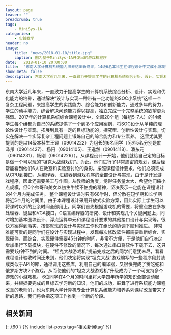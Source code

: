 ```yaml
---
layout: page
teaser: ""
breadcrumb: true
tags:
    - MiniSys-1A
categories:
    - 实践教学
header: no
image:
    title: "news/2018-01-10/title.jpg"
    caption: 图为基于MiniSys-1A开发出的游戏机程序
date:   2018-01-10 20:00:00
title:  "东南大学计算机系统能力培养结出新成果，14级6名本科生在课程设计中完成小游戏机的开发"
show_meta: false
description: 东南大学近几年来，一直致力于提高学生的计算机系统综合分析、设计、实现和优化能力的培养，通过解决“设计与实现一种带有一定功能的SOC小系统”这样一个复杂工程问题，来提高学生的实践能力、综合能力和创新能力。
---
```

东南大学近几年来，一直致力于提高学生的计算机系统综合分析、设计、实现和优化能力的培养，通过解决“设计与实现一种带有一定功能的SOC小系统”这样一个复杂工程问题，来提高学生的实践能力、综合能力和创新能力。通过多年的努力，学生的动手能力、综合解决问题能力得以提高，独立完成一个完整系统的欲望更为强烈。2017年的计算机系统综合课程设计中，全部20个组（每组5-7人）的14级学生每个组都为自己的系统提供了一个到多个应用案例，将SOC设计从单纯的理论性设计与实现，拓展到具有一定的目标功能的，探究型、创新性设计与实现，切实在解决一个实际复杂工程问题上锻炼自己的综合能力和专业素养。
    这里尤其要提到的是以14级本科生王铎（09014222）为组长的6名同学（另外5名分别是於泽邦（09014427）、杨阳（09014105）、王逸然（09014118）、潘东元（09014231）、杨刚（09014226））。从课程设计一开始，他们就给自己定的目标是做一个可以玩的“坦克大战游戏机”。为此，他们进行了非常周密的规划，课后经常能看到他们6人在教室和实验室讨论的身影。按照课程设计要求，他们必须完成从CPU到接口，从编译器、汇编器到游戏程序的全部设计与实现，由于是开发游戏程序，因此还需要美工与作图。从教师的角度，觉得任务量太大，希望他们缩小点规模，但6个帅哥和美女以初生牛犊不怕虎的精神，坚决表示一定能在课程设计的4个月内完成任务。
    整个课程设计课时只有68学时，但分散在短学期和长学期将近5个月的时间里。由于本课程设计采用开放式实验方案，因此实际上学生可以将课时以外的业余时间全部用上。同学们首先根据游戏机的需要，将重点放在多核处理器、键盘和VGA接口，C语言编译器的研究、设计和实现几个关键问题上，同时增加基本图块设计、浮点运算单元和课程设计要求的其他接口设计与实现等。很快方案得到落实、按部就班的设计与实现工作也在组长的协调下顺利推进。
    非常难能可贵的是同学们在设计与实现过程中，发现每次修改软件都需要重新综合、实现硬件，而综合、实现硬件需要45分钟的时间，非常不方便，于是他们自行决定增加串行下载模块，在硬件不修改的情况下，每次通过串口将软件下载下去，这只需要1分钟不到的时间。
    “坦克大战游戏机”提前完成之后的同学们意犹未尽，看看课程设计验收时间还未到，他们决定将实现“坦克大战”游戏编写的一些程序段封装成类似于API的库，通过调用这些库，利用自己的编译器，又很快完成了贪吃蛇和俄罗斯方块2个游戏，从而使他们的“坦克大战游戏机”升级成为了一个可支持多个游戏的小游戏机。
    6位同学在4个月的时间里将大学四年所学的知识全部调动起来，并根据要完成的目标去学习新的知识，他们的成功，鼓舞了进行系统能力课程改革的老师们，也为东南大学计算机专业计算机系统能力培养系列课程改革带来了新的思路，我们将会把这项工作推到一个新的阶段。

## 相关新闻
{: .t60 }
{% include list-posts tag='相关新闻tag' %}

